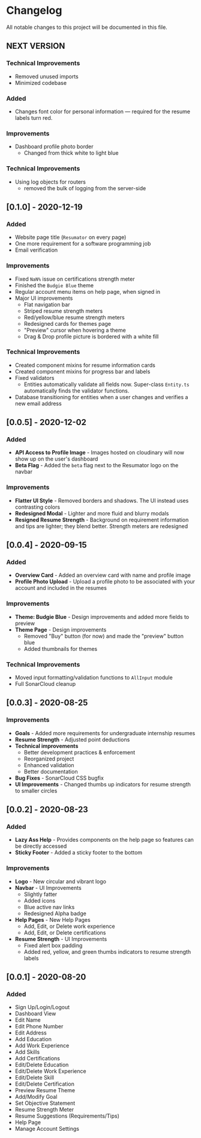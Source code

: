 # Changelog

All notable changes to this project will be documented in this file.

## NEXT VERSION

### Technical Improvements

-   Removed unused imports
-   Minimized codebase

### Added

-   Changes font color for personal information — required for the resume labels turn red.

### Improvements

-   Dashboard profile photo border
    -   Changed from thick white to light blue

### Technical Improvements

-   Using log objects for routers
    -   removed the bulk of logging from the server-side

## [0.1.0] - 2020-12-19

### Added

-   Website page title (`Resumator` on every page)
-   One more requirement for a software programming job
-   Email verification

### Improvements

-   Fixed `NaN%` issue on certifications strength meter
-   Finished the `Budgie Blue` theme
-   Regular account menu items on help page, when signed in
-   Major UI improvements
    -   Flat navigation bar
    -   Striped resume strength meters
    -   Red/yellow/blue resume strength meters
    -   Redesigned cards for themes page
    -   "Preview" cursor when hovering a theme
    -   Drag & Drop profile picture is bordered with a white fill

### Technical Improvements

-   Created component mixins for resume information cards
-   Created component mixins for progress bar and labels
-   Fixed validators
    -   Entities automatically validate all fields now. Super-class `Entity.ts` automatically finds the validator functions.
-   Database transitioning for entities when a user changes and verifies a new email address

## [0.0.5] - 2020-12-02

### Added

-   **API Access to Profile Image** - Images hosted on cloudinary will now show up on the user's dashboard
-   **Beta Flag** - Added the `beta` flag next to the Resumator logo on the navbar

### Improvements

-   **Flatter UI Style** - Removed borders and shadows. The UI instead uses contrasting colors
-   **Redesigned Modal** - Lighter and more fluid and blurry modals
-   **Resigned Resume Strength** - Background on requirement information and tips are lighter; they blend better. Strength meters are redesigned

## [0.0.4] - 2020-09-15

### Added

-   **Overview Card** - Added an overview card with name and profile image
-   **Profile Photo Upload** - Upload a profile photo to be associated with your account and included in the resumes

### Improvements

-   **Theme: Budgie Blue** - Design improvements and added more fields to preview
-   **Theme Page** - Design improvements
    -   Removed "Buy" button (for now) and made the "preview" button blue
    -   Added thumbnails for themes

### Technical Improvements

-   Moved input formatting/validation functions to `AllInput` module
-   Full SonarCloud cleanup

## [0.0.3] - 2020-08-25

### Improvements

-   **Goals** - Added more requirements for undergraduate internship resumes
-   **Resume Strength** - Adjusted point deductions
-   **Technical improvements**
    -   Better development practices & enforcement
    -   Reorganized project
    -   Enhanced validation
    -   Better documentation
-   **Bug Fixes** - SonarCloud CSS bugfix
-   **UI Improvements** - Changed thumbs up indicators for resume strength to smaller circles

## [0.0.2] - 2020-08-23

### Added

-   **Lazy Ass Help** - Provides components on the help page so features can be directly accessed
-   **Sticky Footer** - Added a sticky footer to the bottom

### Improvements

-   **Logo** - New circular and vibrant logo
-   **Navbar** - UI Improvements
    -   Slightly fatter
    -   Added icons
    -   Blue active nav links
    -   Redesigned Alpha badge
-   **Help Pages** - New Help Pages
    -   Add, Edit, or Delete work experience
    -   Add, Edit, or Delete certifications
-   **Resume Strength** - UI Improvements
    -   Fixed alert box padding
    -   Added red, yellow, and green thumbs indicators to resume strength labels

## [0.0.1] - 2020-08-20

### Added

-   Sign Up/Login/Logout
-   Dashboard View
-   Edit Name
-   Edit Phone Number
-   Edit Address
-   Add Education
-   Add Work Experience
-   Add Skills
-   Add Certifications
-   Edit/Delete Education
-   Edit/Delete Work Experience
-   Edit/Delete Skill
-   Edit/Delete Certification
-   Preview Resume Theme
-   Add/Modify Goal
-   Set Objective Statement
-   Resume Strength Meter
-   Resume Suggestions (Requirements/Tips)
-   Help Page
-   Manage Account Settings

